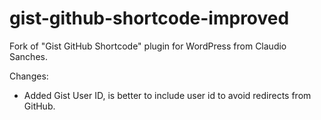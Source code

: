 gist-github-shortcode-improved
==============================
Fork of "Gist GitHub Shortcode" plugin for WordPress from Claudio Sanches.

Changes:
* Added Gist User ID, is better to include user id to avoid redirects from GitHub.